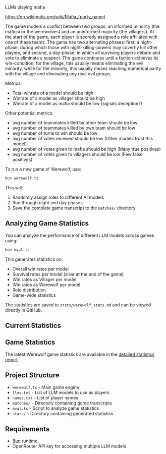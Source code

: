 LLMs playing mafia

https://en.wikipedia.org/wiki/Mafia_(party_game)

The game models a conflict between two groups: an informed minority (the mafiosi or the werewolves) and an uninformed majority (the villagers). At the start of the game, each player is secretly assigned a role affiliated with one of these teams. The game has two alternating phases: first, a night-phase, during which those with night-killing-powers may covertly kill other players, and second, a day-phase, in which all surviving players debate and vote to eliminate a suspect. The game continues until a faction achieves its win-condition; for the village, this usually means eliminating the evil minority, while for the minority, this usually means reaching numerical parity with the village and eliminating any rival evil groups.

Metrics:
- Total winrate of a model should be high
- Winrate of a model as villager should be high
- Winrate of a model as mafia should be low (signals deception?)

Other potential metrics:
- avg number of teammates killed by other team should be low
- avg number of teammates killed by own team should be low
- avg number of turns to win should be low
- avg number of votes received should be low (Other models trust this model)
- avg number of votes given to mafia should be high (Many true positives)
- avg number of votes given to villagers should be low (Few false positives)

To run a new game of Werewolf, use:

```bash
bun werewolf.ts
```

This will:
1. Randomly assign roles to different AI models
2. Run through night and day phases
3. Save the complete game transcript to the `matches/` directory

## Analyzing Game Statistics

You can analyze the performance of different LLM models across games using:

```bash
bun eval.ts
```

This generates statistics on:
- Overall win rates per model
- Survival rates per model (alive at the end of the game)
- Win rates as Villager per model
- Win rates as Werewolf per model
- Role distribution
- Game-wide statistics

The statistics are saved to `stats/werewolf_stats.md` and can be viewed directly in GitHub.

## Current Statistics

<!-- begin stats -->
## Game Statistics

The latest Werewolf game statistics are available in the [detailed statistics report](stats/werewolf_stats.md).
<!-- end stats -->

## Project Structure

- `werewolf.ts` - Main game engine
- `llms.txt` - List of LLM models to use as players
- `names.txt` - List of player names
- `matches/` - Directory containing game transcripts
- `eval.ts` - Script to analyze game statistics
- `stats/` - Directory containing generated statistics

## Requirements

- [Bun](https://bun.sh/) runtime
- OpenRouter API key for accessing multiple LLM models
